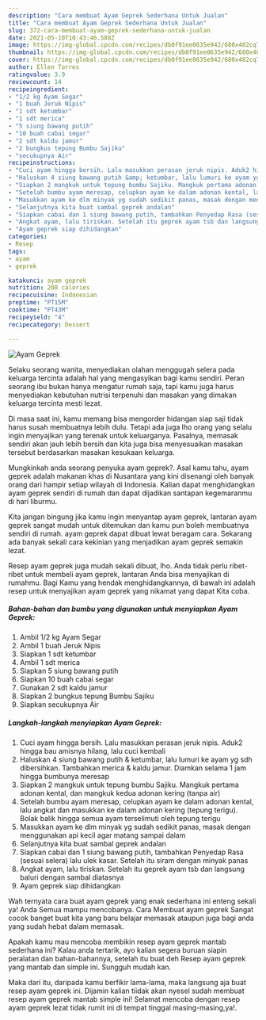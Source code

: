 ```yaml
---
description: "Cara membuat Ayam Geprek Sederhana Untuk Jualan"
title: "Cara membuat Ayam Geprek Sederhana Untuk Jualan"
slug: 372-cara-membuat-ayam-geprek-sederhana-untuk-jualan
date: 2021-05-10T10:43:46.588Z
image: https://img-global.cpcdn.com/recipes/db0f91ee0635e942/680x482cq70/ayam-geprek-foto-resep-utama.jpg
thumbnail: https://img-global.cpcdn.com/recipes/db0f91ee0635e942/680x482cq70/ayam-geprek-foto-resep-utama.jpg
cover: https://img-global.cpcdn.com/recipes/db0f91ee0635e942/680x482cq70/ayam-geprek-foto-resep-utama.jpg
author: Ellen Torres
ratingvalue: 3.9
reviewcount: 14
recipeingredient:
- "1/2 kg Ayam Segar"
- "1 buah Jeruk Nipis"
- "1 sdt ketumbar"
- "1 sdt merica"
- "5 siung bawang putih"
- "10 buah cabai segar"
- "2 sdt kaldu jamur"
- "2 bungkus tepung Bumbu Sajiku"
- "secukupnya Air"
recipeinstructions:
- "Cuci ayam hingga bersih. Lalu masukkan perasan jeruk nipis. Aduk2 hingga bau amisnya hilang, lalu cuci kembali"
- "Haluskan 4 siung bawang putih &amp; ketumbar, lalu lumuri ke ayam yg sdh dibersihkan. Tambahkan merica &amp; kaldu jamur. Diamkan selama 1 jam hingga bumbunya meresap"
- "Siapkan 2 mangkuk untuk tepung bumbu Sajiku. Mangkuk pertama adonan kental, dan mangkuk kedua adonan kering (tanpa air)"
- "Setelah bumbu ayam meresap, celupkan ayam ke dalam adonan kental, lalu angkat dan masukkan ke dalam adonan kering (tepung terigu). Bolak balik hingga semua ayam terselimuti oleh tepung terigu"
- "Masukkan ayam ke dlm minyak yg sudah sedikit panas, masak dengan menggunakan api kecil agar matang sampai dalam"
- "Selanjutnya kita buat sambal geprek andalan"
- "Siapkan cabai dan 1 siung bawang putih, tambahkan Penyedap Rasa (sesuai selera) lalu ulek kasar. Setelah itu siram dengan minyak panas"
- "Angkat ayam, lalu tiriskan. Setelah itu geprek ayam tsb dan langsung baluri dengan sambal diatasnya"
- "Ayam geprek siap dihidangkan"
categories:
- Resep
tags:
- ayam
- geprek

katakunci: ayam geprek 
nutrition: 208 calories
recipecuisine: Indonesian
preptime: "PT15M"
cooktime: "PT43M"
recipeyield: "4"
recipecategory: Dessert

---
```



![Ayam Geprek](https://img-global.cpcdn.com/recipes/db0f91ee0635e942/680x482cq70/ayam-geprek-foto-resep-utama.jpg)

Selaku seorang wanita, menyediakan olahan menggugah selera pada keluarga tercinta adalah hal yang mengasyikan bagi kamu sendiri. Peran seorang ibu bukan hanya mengatur rumah saja, tapi kamu juga harus menyediakan kebutuhan nutrisi terpenuhi dan masakan yang dimakan keluarga tercinta mesti lezat.

Di masa  saat ini, kamu memang bisa mengorder hidangan siap saji tidak harus susah membuatnya lebih dulu. Tetapi ada juga lho orang yang selalu ingin menyajikan yang terenak untuk keluarganya. Pasalnya, memasak sendiri akan jauh lebih bersih dan kita juga bisa menyesuaikan masakan tersebut berdasarkan masakan kesukaan keluarga. 



Mungkinkah anda seorang penyuka ayam geprek?. Asal kamu tahu, ayam geprek adalah makanan khas di Nusantara yang kini disenangi oleh banyak orang dari hampir setiap wilayah di Indonesia. Kalian dapat menghidangkan ayam geprek sendiri di rumah dan dapat dijadikan santapan kegemaranmu di hari liburmu.

Kita jangan bingung jika kamu ingin menyantap ayam geprek, lantaran ayam geprek sangat mudah untuk ditemukan dan kamu pun boleh membuatnya sendiri di rumah. ayam geprek dapat dibuat lewat beragam cara. Sekarang ada banyak sekali cara kekinian yang menjadikan ayam geprek semakin lezat.

Resep ayam geprek juga mudah sekali dibuat, lho. Anda tidak perlu ribet-ribet untuk membeli ayam geprek, lantaran Anda bisa menyajikan di rumahmu. Bagi Kamu yang hendak menghidangkannya, di bawah ini adalah resep untuk menyajikan ayam geprek yang nikamat yang dapat Kita coba.

<!--inarticleads1-->

##### Bahan-bahan dan bumbu yang digunakan untuk menyiapkan Ayam Geprek:

1. Ambil 1/2 kg Ayam Segar
1. Ambil 1 buah Jeruk Nipis
1. Siapkan 1 sdt ketumbar
1. Ambil 1 sdt merica
1. Siapkan 5 siung bawang putih
1. Siapkan 10 buah cabai segar
1. Gunakan 2 sdt kaldu jamur
1. Siapkan 2 bungkus tepung Bumbu Sajiku
1. Siapkan secukupnya Air




<!--inarticleads2-->

##### Langkah-langkah menyiapkan Ayam Geprek:

1. Cuci ayam hingga bersih. Lalu masukkan perasan jeruk nipis. Aduk2 hingga bau amisnya hilang, lalu cuci kembali
1. Haluskan 4 siung bawang putih &amp; ketumbar, lalu lumuri ke ayam yg sdh dibersihkan. Tambahkan merica &amp; kaldu jamur. Diamkan selama 1 jam hingga bumbunya meresap
1. Siapkan 2 mangkuk untuk tepung bumbu Sajiku. Mangkuk pertama adonan kental, dan mangkuk kedua adonan kering (tanpa air)
1. Setelah bumbu ayam meresap, celupkan ayam ke dalam adonan kental, lalu angkat dan masukkan ke dalam adonan kering (tepung terigu). Bolak balik hingga semua ayam terselimuti oleh tepung terigu
1. Masukkan ayam ke dlm minyak yg sudah sedikit panas, masak dengan menggunakan api kecil agar matang sampai dalam
1. Selanjutnya kita buat sambal geprek andalan
1. Siapkan cabai dan 1 siung bawang putih, tambahkan Penyedap Rasa (sesuai selera) lalu ulek kasar. Setelah itu siram dengan minyak panas
1. Angkat ayam, lalu tiriskan. Setelah itu geprek ayam tsb dan langsung baluri dengan sambal diatasnya
1. Ayam geprek siap dihidangkan




Wah ternyata cara buat ayam geprek yang enak sederhana ini enteng sekali ya! Anda Semua mampu mencobanya. Cara Membuat ayam geprek Sangat cocok banget buat kita yang baru belajar memasak ataupun juga bagi anda yang sudah hebat dalam memasak.

Apakah kamu mau mencoba membikin resep ayam geprek mantab sederhana ini? Kalau anda tertarik, ayo kalian segera buruan siapin peralatan dan bahan-bahannya, setelah itu buat deh Resep ayam geprek yang mantab dan simple ini. Sungguh mudah kan. 

Maka dari itu, daripada kamu berfikir lama-lama, maka langsung aja buat resep ayam geprek ini. Dijamin kalian tiidak akan nyesel sudah membuat resep ayam geprek mantab simple ini! Selamat mencoba dengan resep ayam geprek lezat tidak rumit ini di tempat tinggal masing-masing,ya!.

